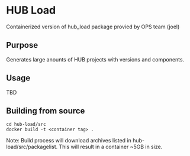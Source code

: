 # HUB Load

Containerized version of hub_load package provied by OPS team (joel)

## Purpose

Generates large anounts of HUB projects with versions and components.

## Usage

TBD

## Building from source

```git clone https://github.com/blackducksoftware/hub-load.git
cd hub-load/src
docker build -t <container tag> . 
```

Note: Build  process will download archives listed in hub-load/src/packagelist. This will result in a container ~5GB in size. 
